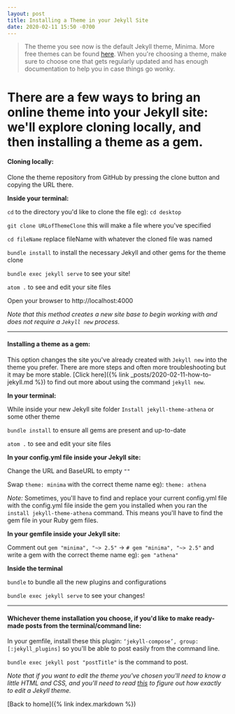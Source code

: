 ```yaml
---
layout: post
title: Installing a Theme in your Jekyll Site
date: 2020-02-11 15:50 -0700
---
```

>The theme you see now is the default Jekyll theme, Minima.
More free themes can be found [here](https://jekyllrb.com/docs/themes/).
When you're choosing a theme, make sure to choose one that gets regularly updated and has enough documentation to help you in case things go wonky.

# There are a few ways to bring an online theme into your Jekyll site: we'll explore cloning locally, and then installing a theme as a gem.

#### Cloning locally:
Clone the theme repository from GitHub by pressing the clone button and copying the URL there.

**Inside your terminal:**

`cd` to the directory you'd like to clone the file eg): `cd desktop`

`git clone URLofThemeClone` this will make a file where you've specified

`cd fileName` replace fileName with whatever the cloned file was named

`bundle install` to install the necessary Jekyll and other gems for the theme clone

`bundle exec jekyll serve` to see your site!

`atom .` to see and edit your site files

Open your browser to http://localhost:4000

*Note that this method creates a new site base to begin working with and does not require a `Jekyll new` process.*

_________________

#### Installing a theme as a gem:

This option changes the site you've already created with `Jekyll new` into the theme you prefer. There are more steps and often more troubleshooting but it may be more stable. [Click here]({% link _posts/2020-02-11-how-to-jekyll.md %}) to find out more about using the command `jekyll new`.

**In your terminal:**

While inside your new Jekyll site folder `Install jekyll-theme-athena` or some other theme

`bundle install` to ensure all gems are present and up-to-date

`atom .` to see and edit your site files

**In your config.yml file inside your Jekyll site:**

Change the URL and BaseURL to empty `""`

Swap `theme: minima` with the correct theme name eg): `theme: athena`

*Note:* Sometimes, you'll have to find and replace your current config.yml file with the config.yml file inside the gem you installed when you ran the `install jekyll-theme-athena` command. This means you'll have to find the gem file in your Ruby gem files.

**In your gemfile inside your Jekyll site:**

Comment out `gem "minima", "~> 2.5"` -> `# gem "minima", "~> 2.5"` and write a gem with the correct theme name eg): `gem "athena"`

**Inside the terminal**

`bundle` to bundle all the new plugins and configurations

`bundle exec jekyll serve` to see your changes!

_____________________

#### Whichever theme installation you choose, if you'd like to make ready-made posts from the terminal/command line:

In your gemfile, install these this plugin: `‘jekyll-compose’, group: [:jekyll_plugins]` so you'll be able to post easily from the command line.

`bundle exec jekyll post "postTitle"` is the command to post.

*Note that if you want to edit the theme you've chosen you'll need to know a little HTML and CSS, and you'll need to read [this](https://jekyllrb.com/docs/themes/#overriding-theme-defaults) to figure out how exactly to edit a Jekyll theme.*

[Back to home]({% link index.markdown %})
